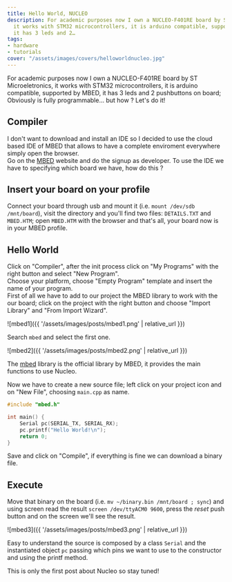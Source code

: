 ```yaml
---
title: Hello World, NUCLEO
description: For academic purposes now I own a NUCLEO-F401RE board by ST Microeletronics,
  it works with STM32 microcontrollers, it is arduino compatible, supported by MBED,
  it has 3 leds and 2…
tags:
- hardware
- tutorials
cover: "/assets/images/covers/helloworldnucleo.jpg"
---
```



For academic purposes now I own a NUCLEO-F401RE board by ST Microeletronics, it works with STM32 microcontrollers, it is arduino compatible, supported by MBED, it has 3 leds and 2 pushbuttons on board; Obviously is fully programmable... but how ? Let's do it!

## Compiler

I don't want to download and install an IDE so I decided to use the cloud based IDE of MBED that allows to have a complete enviroment everywhere simply open the browser.   
Go on the [MBED](https://mbed.com) website and do the signup as developer. To use the IDE we have to specifying which board we have, how do this ?

## Insert your board on your profile

Connect your board through usb and mount it (i.e. `mount /dev/sdb /mnt/board`), visit the directory and you'll find two files: `DETAILS.TXT` and `MBED.HTM`; open `MBED.HTM` with the browser and that's all, your board now is in your MBED profile.

## Hello World

Click on "Compiler", after the init process click on "My Programs" with the right button and select "New Program".   
Choose your platform, choose "Empty Program" template and insert the name of your program.   
First of all we have to add to our project the MBED library to work with the our board; click on the project with the right button and choose "Import Library" and "From Import Wizard".

![mbed1]({{ '/assets/images/posts/mbed1.png' | relative_url }})


Search `mbed` and select the first one.

![mbed2]({{ '/assets/images/posts/mbed2.png' | relative_url }})

The [mbed](https://developer.mbed.org/users/mbed_official/code/mbed/) library is the official library by MBED, it provides the main functions to use Nucleo.

Now we have to create a new source file; left click on your project icon and on "New File", choosing `main.cpp` as name.

```cpp
#include "mbed.h"

int main() {
    Serial pc(SERIAL_TX, SERIAL_RX);
    pc.printf("Hello World!\n");
    return 0;
}
```

Save and click on "Compile", if everything is fine we can download a binary file.

## Execute

Move that binary on the board (i.e. `mv ~/binary.bin /mnt/board ; sync`) and using screen read the result `screen /dev/ttyACM0 9600`, press the *reset* push button and on the screen we'll see the result.

![mbed3]({{ '/assets/images/posts/mbed3.png' | relative_url }})

Easy to understand the source is composed by a class `Serial` and the instantiated object `pc` passing which pins we want to use to the constructor and using the printf method.

This is only the first post about Nucleo so stay tuned!
